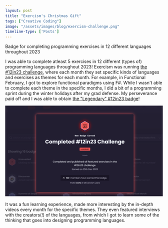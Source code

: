 ```yaml
---
layout: post
title: "Exercism's Christmas Gift"
tags: ["Creative Coding"]
image: "/assets/images/blog/exercism-challenge.png"
timeline-type: ['Posts']
---
```


Badge for completing programming exercises in 12 different languages throughout 2023
<!--more-->

I was able to complete atleast 5 exercises in 12 different (types of) programming languages throughout 2023! Exercism was running [the #12in23 challenge](https://exercism.org/challenges/12in23), where each month they set specific kinds of languages and exercises as themes for each month. For example, in Functional February, I got to explore functional paradigms using F#. While I wasn't able to complete each theme in the specific months, I did a bit of a programming sprint during the winter holidays after my grad defense. My perseverance paid off and I was able to obtain [the "Legendary" #12in23 badge](https://exercism.org/profiles/DevPika/badges)!

![Screenshot of the Exercism badge reveal](/assets/images/blog/exercism-challenge-2.png)

It was a fun learning experience, made more interesting by the in-depth videos every month for the specific themes. They even featured interviews with the creators(!) of the languages, from which I got to learn some of the thinking that goes into designing programming languages.